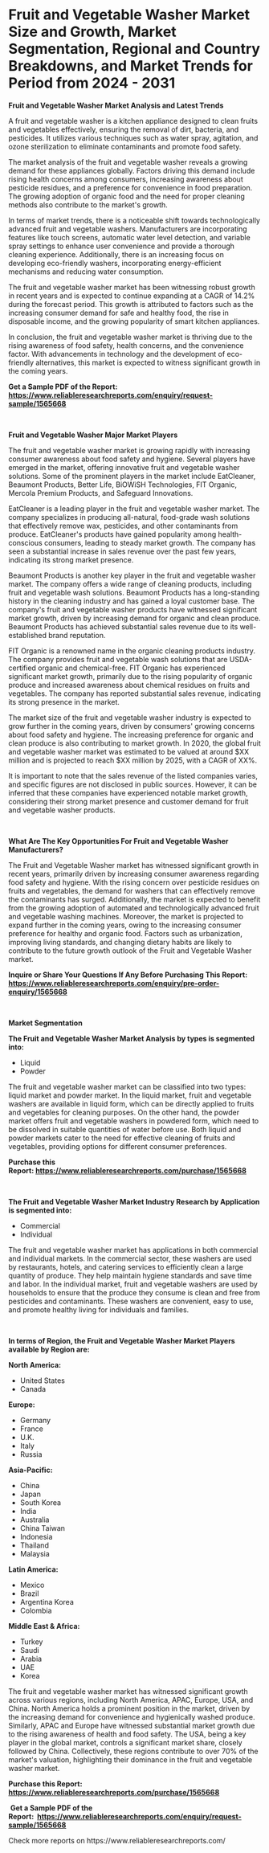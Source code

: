 <p><h1>Fruit and Vegetable Washer Market Size and Growth, Market Segmentation, Regional and Country Breakdowns, and Market Trends for Period from 2024 -  2031</h1></p><p><strong>Fruit and Vegetable Washer Market Analysis and Latest Trends</strong></p>
<p><p>A fruit and vegetable washer is a kitchen appliance designed to clean fruits and vegetables effectively, ensuring the removal of dirt, bacteria, and pesticides. It utilizes various techniques such as water spray, agitation, and ozone sterilization to eliminate contaminants and promote food safety.</p><p>The market analysis of the fruit and vegetable washer reveals a growing demand for these appliances globally. Factors driving this demand include rising health concerns among consumers, increasing awareness about pesticide residues, and a preference for convenience in food preparation. The growing adoption of organic food and the need for proper cleaning methods also contribute to the market's growth.</p><p>In terms of market trends, there is a noticeable shift towards technologically advanced fruit and vegetable washers. Manufacturers are incorporating features like touch screens, automatic water level detection, and variable spray settings to enhance user convenience and provide a thorough cleaning experience. Additionally, there is an increasing focus on developing eco-friendly washers, incorporating energy-efficient mechanisms and reducing water consumption.</p><p>The fruit and vegetable washer market has been witnessing robust growth in recent years and is expected to continue expanding at a CAGR of 14.2% during the forecast period. This growth is attributed to factors such as the increasing consumer demand for safe and healthy food, the rise in disposable income, and the growing popularity of smart kitchen appliances.</p><p>In conclusion, the fruit and vegetable washer market is thriving due to the rising awareness of food safety, health concerns, and the convenience factor. With advancements in technology and the development of eco-friendly alternatives, this market is expected to witness significant growth in the coming years.</p></p>
<p><strong>Get a Sample PDF of the Report:&nbsp; <a href="https://www.reliableresearchreports.com/enquiry/request-sample/1565668">https://www.reliableresearchreports.com/enquiry/request-sample/1565668</a></strong></p>
<p>&nbsp;</p>
<p><strong>Fruit and Vegetable Washer Major Market Players</strong></p>
<p><p>The fruit and vegetable washer market is growing rapidly with increasing consumer awareness about food safety and hygiene. Several players have emerged in the market, offering innovative fruit and vegetable washer solutions. Some of the prominent players in the market include EatCleaner, Beaumont Products, Better Life, BiOWiSH Technologies, FIT Organic, Mercola Premium Products, and Safeguard Innovations.</p><p>EatCleaner is a leading player in the fruit and vegetable washer market. The company specializes in producing all-natural, food-grade wash solutions that effectively remove wax, pesticides, and other contaminants from produce. EatCleaner's products have gained popularity among health-conscious consumers, leading to steady market growth. The company has seen a substantial increase in sales revenue over the past few years, indicating its strong market presence.</p><p>Beaumont Products is another key player in the fruit and vegetable washer market. The company offers a wide range of cleaning products, including fruit and vegetable wash solutions. Beaumont Products has a long-standing history in the cleaning industry and has gained a loyal customer base. The company's fruit and vegetable washer products have witnessed significant market growth, driven by increasing demand for organic and clean produce. Beaumont Products has achieved substantial sales revenue due to its well-established brand reputation.</p><p>FIT Organic is a renowned name in the organic cleaning products industry. The company provides fruit and vegetable wash solutions that are USDA-certified organic and chemical-free. FIT Organic has experienced significant market growth, primarily due to the rising popularity of organic produce and increased awareness about chemical residues on fruits and vegetables. The company has reported substantial sales revenue, indicating its strong presence in the market.</p><p>The market size of the fruit and vegetable washer industry is expected to grow further in the coming years, driven by consumers' growing concerns about food safety and hygiene. The increasing preference for organic and clean produce is also contributing to market growth. In 2020, the global fruit and vegetable washer market was estimated to be valued at around $XX million and is projected to reach $XX million by 2025, with a CAGR of XX%.</p><p>It is important to note that the sales revenue of the listed companies varies, and specific figures are not disclosed in public sources. However, it can be inferred that these companies have experienced notable market growth, considering their strong market presence and customer demand for fruit and vegetable washer products.</p></p>
<p>&nbsp;</p>
<p><strong>What Are The Key Opportunities For Fruit and Vegetable Washer Manufacturers?</strong></p>
<p><p>The Fruit and Vegetable Washer market has witnessed significant growth in recent years, primarily driven by increasing consumer awareness regarding food safety and hygiene. With the rising concern over pesticide residues on fruits and vegetables, the demand for washers that can effectively remove the contaminants has surged. Additionally, the market is expected to benefit from the growing adoption of automated and technologically advanced fruit and vegetable washing machines. Moreover, the market is projected to expand further in the coming years, owing to the increasing consumer preference for healthy and organic food. Factors such as urbanization, improving living standards, and changing dietary habits are likely to contribute to the future growth outlook of the Fruit and Vegetable Washer market.</p></p>
<p><strong>Inquire or Share Your Questions If Any Before Purchasing This Report: <a href="https://www.reliableresearchreports.com/enquiry/pre-order-enquiry/1565668">https://www.reliableresearchreports.com/enquiry/pre-order-enquiry/1565668</a></strong></p>
<p>&nbsp;</p>
<p><strong>Market Segmentation</strong></p>
<p><strong>The Fruit and Vegetable Washer Market Analysis by types is segmented into:</strong></p>
<p><ul><li>Liquid</li><li>Powder</li></ul></p>
<p><p>The fruit and vegetable washer market can be classified into two types: liquid market and powder market. In the liquid market, fruit and vegetable washers are available in liquid form, which can be directly applied to fruits and vegetables for cleaning purposes. On the other hand, the powder market offers fruit and vegetable washers in powdered form, which need to be dissolved in suitable quantities of water before use. Both liquid and powder markets cater to the need for effective cleaning of fruits and vegetables, providing options for different consumer preferences.</p></p>
<p><strong>Purchase this Report:&nbsp;<a href="https://www.reliableresearchreports.com/purchase/1565668">https://www.reliableresearchreports.com/purchase/1565668</a></strong></p>
<p>&nbsp;</p>
<p><strong>The Fruit and Vegetable Washer Market Industry Research by Application is segmented into:</strong></p>
<p><ul><li>Commercial</li><li>Individual</li></ul></p>
<p><p>The fruit and vegetable washer market has applications in both commercial and individual markets. In the commercial sector, these washers are used by restaurants, hotels, and catering services to efficiently clean a large quantity of produce. They help maintain hygiene standards and save time and labor. In the individual market, fruit and vegetable washers are used by households to ensure that the produce they consume is clean and free from pesticides and contaminants. These washers are convenient, easy to use, and promote healthy living for individuals and families.</p></p>
<p>&nbsp;</p>
<p><strong>In terms of Region, the Fruit and Vegetable Washer Market Players available by Region are:</strong></p>
<p>
    <p> <strong> North America: </strong>
        <ul>
            <li>United States</li>
            <li>Canada</li>
        </ul>
        </p> 
    <p> <strong> Europe: </strong>
        <ul>
            <li>Germany</li>
            <li>France</li>
            <li>U.K.</li>
            <li>Italy</li>
            <li>Russia</li>
        </ul>
        </p> 
    <p> <strong> Asia-Pacific: </strong>
        <ul>
            <li>China</li>
            <li>Japan</li>
            <li>South Korea</li>
            <li>India</li>
            <li>Australia</li>
            <li>China Taiwan</li>
            <li>Indonesia</li>
            <li>Thailand</li>
            <li>Malaysia</li>
        </ul>
        </p> 
    <p> <strong> Latin America: </strong>
        <ul>
            <li>Mexico</li>
            <li>Brazil</li>
            <li>Argentina Korea</li>
            <li>Colombia</li>
        </ul>
        </p> 
    <p> <strong> Middle East & Africa: </strong>
        <ul>
            <li>Turkey</li>
            <li>Saudi</li>
            <li>Arabia</li>
            <li>UAE</li>
            <li>Korea</li>
        </ul>
    </p>
    </p>
<p><p>The fruit and vegetable washer market has witnessed significant growth across various regions, including North America, APAC, Europe, USA, and China. North America holds a prominent position in the market, driven by the increasing demand for convenience and hygienically washed produce. Similarly, APAC and Europe have witnessed substantial market growth due to the rising awareness of health and food safety. The USA, being a key player in the global market, controls a significant market share, closely followed by China. Collectively, these regions contribute to over 70% of the market's valuation, highlighting their dominance in the fruit and vegetable washer market.</p></p>
<p><strong>Purchase this Report: <a href="https://www.reliableresearchreports.com/purchase/1565668">https://www.reliableresearchreports.com/purchase/1565668</a></strong></p>
<p>&nbsp;<strong>Get a Sample PDF of the Report:&nbsp;&nbsp;<a href="https://www.reliableresearchreports.com/enquiry/request-sample/1565668">https://www.reliableresearchreports.com/enquiry/request-sample/1565668</a></strong></p>
<p><strong></strong></p>
<p>Check more reports on https://www.reliableresearchreports.com/</p>